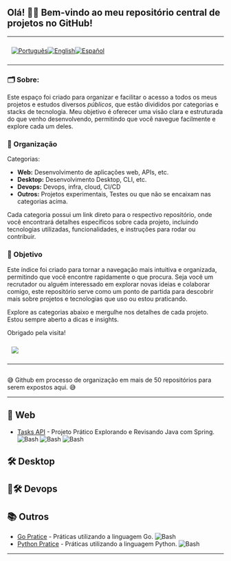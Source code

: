 <p align="center">
  <h2>
    Olá! 👋🏻  Bem-vindo ao meu repositório central de projetos no GitHub! 
  </h2>
</p>

---

<div style="display: flex; align-items: center; padding: 10px;">
  <span>
    <a href="https://github.com/rafael-o-cunha/rafael-o-cunha">
      <img src="https://img.shields.io/badge/-Português-green?style=for-the-badge" alt="Português">
    </a>
  </span>

  <span>
    <a href="https://github.com/rafael-o-cunha/rafael-o-cunha/blob/main/README_EN.md">
      <img src="https://img.shields.io/badge/-English-blue?style=for-the-badge" alt="English">
    </a>
  </span>

  <span>
    <a href="https://github.com/rafael-o-cunha/rafael-o-cunha/blob/main/README_ES.md">
      <img src="https://img.shields.io/badge/-Español-red?style=for-the-badge" alt="Español">
    </a>
  </span>
</div>

---

### 🗂️ Sobre:
Este espaço foi criado para organizar e facilitar o acesso a todos os meus projetos e estudos diversos *públicos*, que estão divididos por categorias e stacks de tecnologia. Meu objetivo é oferecer uma visão clara e estruturada do que venho desenvolvendo, permitindo que você navegue facilmente e explore cada um deles.

### 📌  Organização
Categorias:
<ul>
  <li>
    <strong>Web:</strong> Desenvolvimento de aplicações web, APIs, etc.
  </li>
  <li>
    <strong>Desktop:</strong> Desenvolvimento Desktop, CLI, etc.
  </li>
  <li>
    <strong>Devops:</strong> Devops, infra, cloud, CI/CD
  </li>
  <li>
    <strong>Outros:</strong> Projetos experimentais, Testes ou que não se encaixam nas categorias acima.
  </li>
</ul>

Cada categoria possui um link direto para o respectivo repositório, onde você encontrará detalhes específicos sobre cada projeto, incluindo tecnologias utilizadas, funcionalidades, e instruções para rodar ou contribuir.

### 🎯 Objetivo

Este índice foi criado para tornar a navegação mais intuitiva e organizada, permitindo que você encontre rapidamente o que procura. Seja você um recrutador ou alguém interessado em explorar novas ideias e colaborar comigo, este repositório serve como um ponto de partida para descobrir mais sobre projetos e tecnologias que uso ou estou praticando.

Explore as categorias abaixo e mergulhe nos detalhes de cada projeto.
Estou sempre aberto a dicas e insights.

Obrigado pela visita!


<div style="display: flex; align-items: center; padding: 10px;">
  <span>
    <a href="https://www.linkedin.com/in/rafael-o-cunha/" target="_blank">
      <img src="https://img.shields.io/badge/LinkedIn-0077B5?style=for-the-badge&logo=linkedin&logoColor=white"/>
    </a>
  </span>
</div>

---
<span>
  <p> </p><p> </p><p> </p><p> </p><p> </p>
  <a href="#">
    <img src="https://cdn.awsli.com.br/300x300/173/173680/produto/35980468/e2c8127a2e.jpg" alt="">
  </a>
  <p>
     😅 Github em processo de organização em mais de 50 repositórios para serem expostos aqui. 😅
  </p>
</span>

---

## 🚀 Web
- [Tasks API](https://github.com/rafael-o-cunha/tasks/blob/main/README.md) - Projeto Prático Explorando e Revisando Java com Spring. ![Bash](https://img.shields.io/badge/Java-17-blue)  ![Bash](https://img.shields.io/badge/Spring-3.4.3-blue)  ![Bash](https://img.shields.io/badge/Swagger-3-blue)

## 🛠️ Desktop

## 🚀🛠️ Devops

## 📚 Outros
- [Go Pratice](https://github.com/rafael-o-cunha/go_pratice/blob/main/README.md) - Práticas utilizando a linguagem Go. ![Bash](https://img.shields.io/badge/Go-1.23.0-blue)
- [Python Pratice](https://github.com/rafael-o-cunha/python_pratice/blob/main/README.md) - Práticas utilizando a linguagem Python. ![Bash](https://img.shields.io/badge/Python-3.12.3-blue)

---

<!--
<div align="center">
<a href="https://github.com/rafael-o-cunha">
  <img height="200em" src="https://github-readme-stats.vercel.app/api/top-langs/?username=rafael-o-cunha&show_icons=true&theme=gruvbox" />
</a>
</div>
-->



